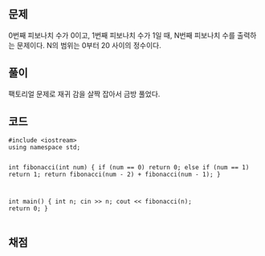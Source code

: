 <h2 id="문제">문제</h2>
<p>0번째 피보나치 수가 0이고, 1번째 피보나치 수가 1일 때,
N번째 피보나치 수를 출력하는 문제이다.
N의 범위는 0부터 20 사이의 정수이다.</p>
<h2 id="풀이">풀이</h2>
<p>팩토리얼 문제로 재귀 감을 살짝 잡아서 금방 풀었다.</p>
<h2 id="코드">코드</h2>
<pre><code class="language-cpp">#include &lt;iostream&gt;
using namespace std;

int fibonacci(int num) {
    if (num == 0) return 0;
    else if (num == 1) return 1;
    return fibonacci(num - 2) + fibonacci(num - 1);
}

int main() {
    int n;
    cin &gt;&gt; n;
    cout &lt;&lt; fibonacci(n);
    return 0;
}</code></pre>
<h2 id="채점">채점</h2>
<p><img alt="" src="https://velog.velcdn.com/images/coolgamja_/post/108922ff-ec1f-4a65-9b2d-f81098fc2e54/image.png" /></p>
